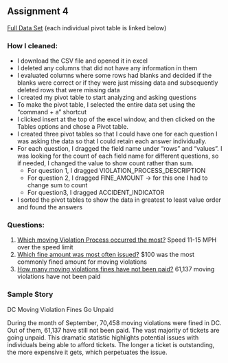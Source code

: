 ## Assignment 4

[Full Data Set](https://github.com/AKlingenberg/datavisualization-fall2021/blob/main/Klingenberg_Assignment4_fulldata.csv)
  (each individual pivot table is linked below)


### How I cleaned:

* I download the CSV file and opened it in excel
* I deleted any columns that did not have any information in them
* I evaluated columns where some rows had blanks and decided if the blanks were correct or if they were just missing data and subsequently deleted rows that were missing data
* I created my pivot table to start analyzing and asking questions
* To make the pivot table, I selected the entire data set using the “command + a” shortcut
* I clicked insert at the top of the excel window, and then clicked on the Tables options and chose a Pivot table. 
* I created three pivot tables so that I could have one for each question I was asking the data so that I could retain each answer individually. 
* For each question, I dragged the field name under “rows” and “values”. I was looking for the count of each field name for different questions, so if needed, I changed the value to show count rather than sum. 
  * For question 1, I dragged VIOLATION_PROCESS_DESCRIPTION
  * For question 2, I dragged FINE_AMOUNT → for this one I had to change sum to count
  * For question3, I dragged ACCIDENT_INDICATOR
* I sorted the pivot tables to show the data in greatest to least value order and found the answers

### Questions:

 1. [Which moving Violation Process occurred the most?](https://github.com/AKlingenberg/datavisualization-fall2021/blob/main/Klingenberg_Assignment4_question1.csv)
  Speed 11-15 MPH over the speed limit
 2. [Which fine amount was most often issued?](https://github.com/AKlingenberg/datavisualization-fall2021/blob/main/Klingenberg_Assignment4_question2.csv)
  $100 was the most commonly fined amount for moving violations
 3. [How many moving violations fines have not been paid?](https://github.com/AKlingenberg/datavisualization-fall2021/blob/main/Klingenberg_Assignment4_question3.csv)
  61,137 moving violations have not been paid 
  
 ### Sample Story
 
 DC Moving Violation Fines Go Unpaid

During the month of September, 70,458 moving violations were fined in DC. Out of them, 61,137 have still not been paid. The vast majority of tickets are going unpaid. This dramatic statistic highlights potential issues with individuals being able to afford tickets. The longer a ticket is outstanding, the more expensive it gets, which perpetuates the issue.


